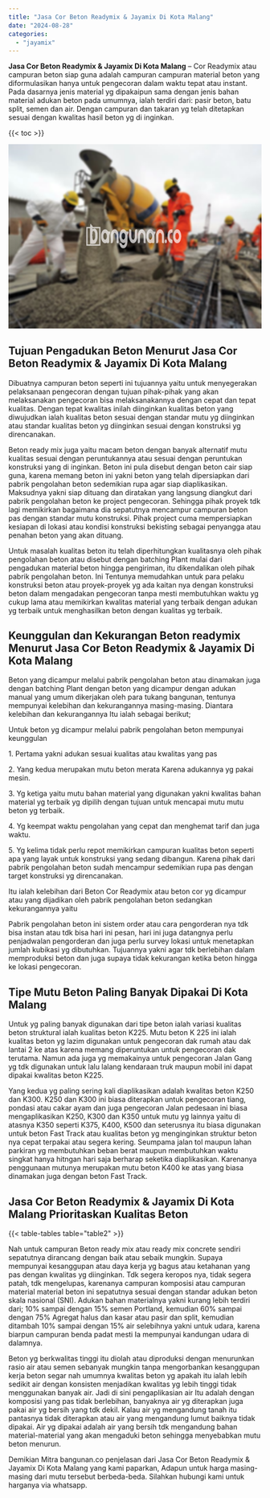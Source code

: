 ```yaml
---
title: "Jasa Cor Beton Readymix & Jayamix Di Kota Malang"
date: "2024-08-28"
categories: 
  - "jayamix"
---
```


**Jasa Cor Beton Readymix & Jayamix Di Kota Malang** – Cor Readymix atau campuran beton siap guna adalah campuran campuran material beton yang diformulasikan hanya untuk pengecoran dalam waktu tepat atau instant. Pada dasarnya jenis material yg dipakaipun sama dengan jenis bahan material adukan beton pada umumnya, ialah terdiri dari: pasir beton, batu split, semen dan air. Dengan campuran dan takaran yg telah ditetapkan sesuai dengan kwalitas hasil beton yg di inginkan.

{{< toc >}}

![Jasa Cor Beton Readymix & Jayamix Di Kota Malang](/images/jasa-cor-readymix-30.png)

## Tujuan Pengadukan Beton Menurut Jasa Cor Beton Readymix & Jayamix Di Kota Malang

Dibuatnya campuran beton seperti ini tujuannya yaitu untuk menyegerakan pelaksanaan pengecoran dengan tujuan pihak-pihak yang akan melaksanakan pengecoran bisa melaksanakannya dengan cepat dan tepat kualitas. Dengan tepat kwalitas inilah diinginkan kualitas beton yang diwujudkan ialah kualitas beton sesuai dengan standar mutu yg diinginkan atau standar kualitas beton yg diinginkan sesuai dengan konstruksi yg direncanakan.

Beton ready mix juga yaitu macam beton dengan banyak alternatif mutu kualitas sesuai dengan peruntukannya atau sesuai dengan peruntukan konstruksi yang di inginkan. Beton ini pula disebut dengan beton cair siap guna, karena memang beton ini yakni beton yang telah dipersiapkan dari pabrik pengolahan beton sedemikian rupa agar siap diaplikasikan. Maksudnya yakni siap dituang dan diratakan yang langsung diangkut dari pabrik pengolahan beton ke project pengecoran. Sehingga pihak proyek tdk lagi memikirkan bagaimana dia sepatutnya mencampur campuran beton pas dengan standar mutu konstruksi. Pihak project cuma mempersiapkan kesiapan di lokasi atau kondisi konstruksi bekisting sebagai penyangga atau penahan beton yang akan dituang.

Untuk masalah kualitas beton itu telah diperhitungkan kualitasnya oleh pihak pengolahan beton atau disebut dengan batching Plant mulai dari pengadukan material beton hingga pengiriman, itu dikendalikan oleh pihak pabrik pengolahan beton. Ini Tentunya memudahkan untuk para pelaku konstruksi beton atau proyek-proyek yg ada kaitan nya dengan konstruksi beton dalam mengadakan pengecoran tanpa mesti membutuhkan waktu yg cukup lama atau memikirkan kwalitas material yang terbaik dengan adukan yg terbaik untuk menghasilkan beton dengan kualitas yg terbaik.

## Keunggulan dan Kekurangan Beton readymix Menurut Jasa Cor Beton Readymix & Jayamix Di Kota Malang

Beton yang dicampur melalui pabrik pengolahan beton atau dinamakan juga dengan batching Plant dengan beton yang dicampur dengan adukan manual yang umum dikerjakan oleh para tukang bangunan, tentunya mempunyai kelebihan dan kekurangannya masing-masing. Diantara kelebihan dan kekurangannya Itu ialah sebagai berikut;

Untuk beton yg dicampur melalui pabrik pengolahan beton mempunyai keunggulan

1\. Pertama yakni adukan sesuai kualitas atau kwalitas yang pas

2\. Yang kedua merupakan mutu beton merata Karena adukannya yg pakai mesin.

3\. Yg ketiga yaitu mutu bahan material yang digunakan yakni kwalitas bahan material yg terbaik yg dipilih dengan tujuan untuk mencapai mutu mutu beton yg terbaik.

4\. Yg keempat waktu pengolahan yang cepat dan menghemat tarif dan juga waktu.

5\. Yg kelima tidak perlu repot memikirkan campuran kualitas beton seperti apa yang layak untuk konstruksi yang sedang dibangun. Karena pihak dari pabrik pengolahan beton sudah mencampur sedemikian rupa pas dengan target konstruksi yg direncanakan.

Itu ialah kelebihan dari Beton Cor Readymix atau beton cor yg dicampur atau yang dijadikan oleh pabrik pengolahan beton sedangkan kekurangannya yaitu

Pabrik pengolahan beton ini sistem order atau cara pengorderan nya tdk bisa instan atau tdk bisa hari ini pesan, hari ini juga datangnya perlu penjadwalan pengorderan dan juga perlu survey lokasi untuk menetapkan jumlah kubikasi yg dibutuhkan. Tujuannya yakni agar tdk berlebihan dalam memproduksi beton dan juga supaya tidak kekurangan ketika beton hingga ke lokasi pengecoran.

## Tipe Mutu Beton Paling Banyak Dipakai Di Kota Malang

Untuk yg paling banyak digunakan dari tipe beton ialah variasi kualitas beton struktural ialah kualitas beton K225. Mutu beton K 225 ini ialah kualitas beton yg lazim digunakan untuk pengecoran dak rumah atau dak lantai 2 ke atas karena memang diperuntukan untuk pengecoran dak terutama. Namun ada juga yg memakainya untuk pengecoran Jalan Gang yg tdk digunakan untuk lalu lalang kendaraan truk maupun mobil ini dapat dipakai kwalitas beton K225.

Yang kedua yg paling sering kali diaplikasikan adalah kwalitas beton K250 dan K300. K250 dan K300 ini biasa diterapkan untuk pengecoran tiang, pondasi atau cakar ayam dan juga pengecoran Jalan pedesaan ini biasa mengaplikasikan K250, K300 dan K350 untuk mutu yg lainnya yaitu di atasnya K350 seperti K375, K400, K500 dan seterusnya itu biasa digunakan untuk beton Fast Track atau kualitas beton yg menginginkan struktur beton nya cepat terpakai atau segera kering. Seumpama jalan tol maupun lahan parkiran yg membutuhkan beban berat maupun membutuhkan waktu singkat hanya hitngan hari saja berharap seketika diaplikasikan. Karenanya penggunaan mutunya merupakan mutu beton K400 ke atas yang biasa dinamakan juga dengan beton Fast Track.

## Jasa Cor Beton Readymix & Jayamix Di Kota Malang Prioritaskan Kualitas Beton

{{< table-tables table="table2" >}}

Nah untuk campuran Beton ready mix atau ready mix concrete sendiri sepatutnya dirancang dengan baik atau sebaik mungkin. Supaya mempunyai kesanggupan atau daya kerja yg bagus atau ketahanan yang pas dengan kwalitas yg diinginkan. Tdk segera keropos nya, tidak segera patah, tdk mengelupas, karenanya campuran komposisi atau campuran material material beton ini sepatutnya sesuai dengan standar adukan beton skala nasional (SNI). Adukan bahan materialnya yakni kurang lebih terdiri dari; 10% sampai dengan 15% semen Portland, kemudian 60% sampai dengan 75% Agregat halus dan kasar atau pasir dan split, kemudian ditambah 10% sampai dengan 15% air selebihnya yakni untuk udara, karena biarpun campuran benda padat mesti Ia mempunyai kandungan udara di dalamnya.

Beton yg berkwalitas tinggi itu diolah atau diproduksi dengan menurunkan rasio air atau semen sebanyak mungkin tanpa mengorbankan kesanggupan kerja beton segar nah umumnya kwalitas beton yg apakah itu ialah lebih sedikit air dengan konsisten menjadikan kwalitas yg lebih tinggi tidak menggunakan banyak air. Jadi di sini pengaplikasian air Itu adalah dengan komposisi yang pas tidak berlebihan, banyaknya air yg diterapkan juga pakai air yg bersih yang tdk dekil. Kalau air yg mengandung tanah itu pantasnya tidak diterapkan atau air yang mengandung lumut baiknya tidak dipakai. Air yg dipakai adalah air yang bersih tdk mengandung bahan material-material yang akan mengaduki beton sehingga menyebabkan mutu beton menurun.

Demikian Mitra bangunan.co penjelasan dari Jasa Cor Beton Readymix & Jayamix Di Kota Malang yang kami paparkan, Adapun untuk harga masing-masing dari mutu tersebut berbeda-beda. Silahkan hubungi kami untuk harganya via whatsapp.
